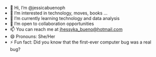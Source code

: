 - 👋 Hi, I’m @jessicabuenoph
- 👀 I’m interested in technology, moves, books ...
- 🌱 I’m currently learning technology and data analysis
- 💞️ I’m open to collaboration opportunities
- 📫 You can reach me at jhessyka_bueno@hotmail.com
- 😄 Pronouns: She/Her
- ⚡ Fun fact: Did you know that the first-ever computer bug was a real bug?

<!---
jessicabuenoph/jessicabuenoph is a ✨ special ✨ repository because its `README.md` (this file) appears on your GitHub profile.
You can click the Preview link to take a look at your changes.
--->
